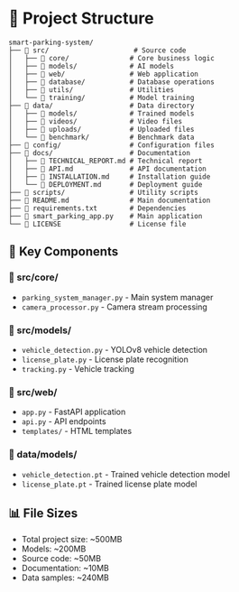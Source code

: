 # 📁 Project Structure

```
smart-parking-system/
├── 📁 src/                     # Source code
│   ├── 📁 core/               # Core business logic
│   ├── 📁 models/             # AI models
│   ├── 📁 web/                # Web application
│   ├── 📁 database/           # Database operations
│   ├── 📁 utils/              # Utilities
│   └── 📁 training/           # Model training
├── 📁 data/                   # Data directory
│   ├── 📁 models/             # Trained models
│   ├── 📁 videos/             # Video files
│   ├── 📁 uploads/            # Uploaded files
│   └── 📁 benchmark/          # Benchmark data
├── 📁 config/                 # Configuration files
├── 📁 docs/                   # Documentation
│   ├── 📄 TECHNICAL_REPORT.md # Technical report
│   ├── 📄 API.md              # API documentation
│   ├── 📄 INSTALLATION.md     # Installation guide
│   └── 📄 DEPLOYMENT.md       # Deployment guide
├── 📁 scripts/                # Utility scripts
├── 📄 README.md               # Main documentation
├── 📄 requirements.txt        # Dependencies
├── 📄 smart_parking_app.py    # Main application
└── 📄 LICENSE                 # License file
```

## 🎯 Key Components

### 📁 src/core/
- `parking_system_manager.py` - Main system manager
- `camera_processor.py` - Camera stream processing

### 📁 src/models/
- `vehicle_detection.py` - YOLOv8 vehicle detection
- `license_plate.py` - License plate recognition
- `tracking.py` - Vehicle tracking

### 📁 src/web/
- `app.py` - FastAPI application
- `api.py` - API endpoints
- `templates/` - HTML templates

### 📁 data/models/
- `vehicle_detection.pt` - Trained vehicle detection model
- `license_plate.pt` - Trained license plate model

## 📊 File Sizes
- Total project size: ~500MB
- Models: ~200MB
- Source code: ~50MB
- Documentation: ~10MB
- Data samples: ~240MB
